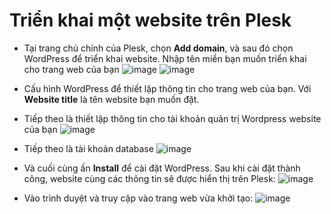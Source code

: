 # Triển khai một website trên Plesk
- Tại trang chủ chính của Plesk, chọn **Add domain**, và sau đó chọn WordPress để triển khai website. Nhập tên miền bạn muốn triển khai cho trang web của bạn
![image](https://github.com/user-attachments/assets/c8734a1c-dcd2-4bd1-bae5-90f15f0ccaea)
![image](https://github.com/user-attachments/assets/518e6b2e-97e8-4c9c-a208-02df050f30b7)

- Cấu hình WordPress để thiết lập thông tin cho trang web của bạn. Với **Website title** là tên website bạn muốn đặt.
- Tiếp theo là thiết lập thông tin cho tài khoản quản trị Wordpress website của bạn
![image](https://github.com/user-attachments/assets/6c0ff644-2647-49fa-ae3a-f0cf3308e028)

- Tiếp theo là tài khoản database
![image](https://github.com/user-attachments/assets/ecbd0229-4dcf-4572-9bfa-4da86037c42e)

- Và cuối cùng ấn **Install** để cài đặt WordPress. Sau khi cài đặt thành công, website cùng các thông tin sẽ được hiển thị trên Plesk:
![image](https://github.com/user-attachments/assets/feb76c5a-101e-4907-b90e-522b0adf4320)

- Vào trình duyệt và truy cập vào trang web vừa khởi tạo:
![image](https://github.com/user-attachments/assets/75f1b4c9-10b4-445e-bd20-f162fbf0a289)


